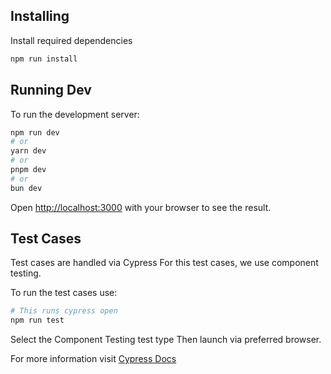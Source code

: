 ## Installing

Install required dependencies

```bash
npm run install
```

## Running Dev

To run the development server:

```bash
npm run dev
# or
yarn dev
# or
pnpm dev
# or
bun dev
```
Open [http://localhost:3000](http://localhost:3000) with your browser to see the result.

## Test Cases

Test cases are handled via Cypress
For this test cases, we use component testing.

To run the test cases use:

```bash
# This runs cypress open
npm run test
```

Select the Component Testing test type
Then launch via preferred browser.

For more information visit [Cypress Docs](https://docs.cypress.io/guides/getting-started/opening-the-app)